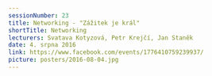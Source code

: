 ```yaml
---
sessionNumber: 23
title: Networking - "Zážitek je král"
shortTitle: Networking
lecturers: Svatava Kotyzová, Petr Krejčí, Jan Staněk
date: 4. srpna 2016
link: https://www.facebook.com/events/1776410759239937/
picture: posters/2016-08-04.jpg
---
```

